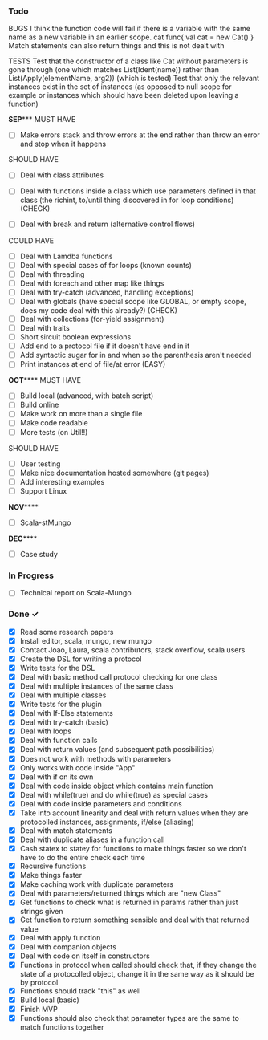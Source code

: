 


### Todo
BUGS
I think the function code will fail if there is a variable with 
the same name as a new variable in an earlier scope.
cat
func{
	val cat = new Cat()
}
Match statements can also return things and this is not dealt with

TESTS
Test that the constructor of a class like Cat without parameters is gone through (one which matches List(Ident(name)) rather than List(Apply(elementName, arg2)) (which is tested)
Test that only the relevant instances exist in the set of instances (as opposed to null scope for example or instances which should have been deleted upon leaving a function)

************SEP***************
MUST HAVE
- [ ] Make errors stack and throw errors at the end rather than throw an error and stop when it happens

SHOULD HAVE
- [ ] Deal with class attributes
- [ ] Deal with functions inside a class which use parameters defined in that class (the richint, to/until thing discovered in for loop conditions) (CHECK)
- [ ] Deal with break and return (alternative control flows)


COULD HAVE
- [ ] Deal with Lamdba functions
- [ ] Deal with special cases of for loops (known counts)
- [ ] Deal with threading
- [ ] Deal with foreach and other map like things
- [ ] Deal with try-catch (advanced, handling exceptions)
- [ ] Deal with globals (have special scope like GLOBAL, or empty scope, does my code deal with this already?) (CHECK)
- [ ] Deal with collections (for-yield assignment)
- [ ] Deal with traits
- [ ] Short sircuit boolean expressions
- [ ] Add end to a protocol file if it doesn't have end in it
- [ ] Add syntactic sugar for in and when so the parenthesis aren't needed
- [ ] Print instances at end of file/at error (EASY)

************OCT****************
MUST HAVE
- [ ] Build local (advanced, with batch script)
- [ ] Build online
- [ ] Make work on more than a single file
- [ ] Make code readable
- [ ] More tests (on Util!!)

SHOULD HAVE
- [ ] User testing
- [ ] Make nice documentation hosted somewhere (git pages)
- [ ] Add interesting examples
- [ ] Support Linux

************NOV****************
- [ ] Scala-stMungo

************DEC****************
- [ ] Case study 


### In Progress
- [ ] Technical report on Scala-Mungo


### Done ✓

- [x] Read some research papers
- [x] Install editor, scala, mungo, new mungo
- [x] Contact Joao, Laura, scala contributors, stack overflow, scala users
- [x] Create the DSL for writing a protocol
- [x] Write tests for the DSL
- [x] Deal with basic method call protocol checking for one class
- [x] Deal with multiple instances of the same class
- [x] Deal with multiple classes
- [x] Write tests for the plugin
- [x] Deal with If-Else statements 
- [x] Deal with try-catch (basic)
- [x] Deal with loops
- [x] Deal with function calls
- [x] Deal with return values (and subsequent path possibilities)
- [x] Does not work with methods with parameters
- [x] Only works with code inside "App"
- [x] Deal with if on its own
- [x] Deal with code inside object which contains main function 
- [x] Deal with while(true) and do while(true) as special cases
- [x] Deal with code inside parameters and conditions
- [x] Take into account linearity and deal with return values when they are protocolled instances, assignments, if/else (aliasing)
- [x] Deal with match statements
- [x] Deal with duplicate aliases in a function call
- [x] Cash statex to statey for functions to make things faster so we don't have to do the entire check each time 
- [x] Recursive functions
- [x] Make things faster
- [x] Make caching work with duplicate parameters
- [x] Deal with parameters/returned things which are "new Class"
- [x] Get functions to check what is returned in params rather than just strings given 
- [x] Get function to return something sensible and deal with that returned value
- [x] Deal with apply function
- [x] Deal with companion objects
- [x] Deal with code on itself in constructors
- [x] Functions in protocol when called should check that, if they change the state of a protocolled object, change it in the same way as it should be by protocol
- [x] Functions should track "this" as well
- [x] Build local (basic)
- [x] Finish MVP 
- [x] Functions should also check that parameter types are the same to match functions together